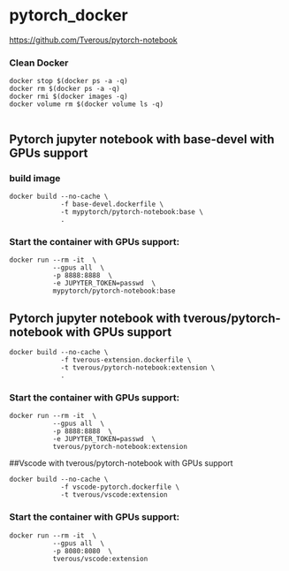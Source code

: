 # pytorch_docker

https://github.com/Tverous/pytorch-notebook

### Clean Docker

```
docker stop $(docker ps -a -q)
docker rm $(docker ps -a -q)
docker rmi $(docker images -q)
docker volume rm $(docker volume ls -q)


```


## Pytorch jupyter notebook with base-devel with GPUs support

### build image

```
docker build --no-cache \
             -f base-devel.dockerfile \
             -t mypytorch/pytorch-notebook:base \
             .
```
### Start the container with GPUs support:
```
docker run --rm -it  \
           --gpus all  \
           -p 8888:8888  \
           -e JUPYTER_TOKEN=passwd  \
           mypytorch/pytorch-notebook:base
```


## Pytorch jupyter notebook with tverous/pytorch-notebook with GPUs support
```
docker build --no-cache \
             -f tverous-extension.dockerfile \
             -t tverous/pytorch-notebook:extension \
             .
```

### Start the container with GPUs support:
```
docker run --rm -it  \
           --gpus all  \
           -p 8888:8888  \
           -e JUPYTER_TOKEN=passwd  \
           tverous/pytorch-notebook:extension
```


##Vscode with tverous/pytorch-notebook with GPUs support
```
docker build --no-cache \
             -f vscode-pytorch.dockerfile \
             -t tverous/vscode:extension 

```


### Start the container with GPUs support:
```
docker run --rm -it  \
           --gpus all  \
           -p 8080:8080  \
           tverous/vscode:extension
```